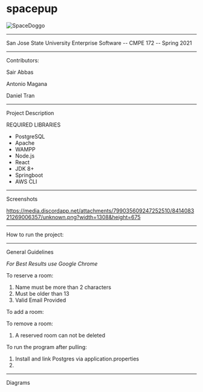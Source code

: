 # spacepup
![SpaceDoggo](https://user-images.githubusercontent.com/39139814/117551180-4d16f600-aff9-11eb-8dc6-f20cf144ce1f.png)

------------------------------------------------------------------
San Jose State University
Enterprise Software -- CMPE 172 -- Spring 2021

------------------------------------------------------------------
Contributors:

Sair Abbas

Antonio Magana

Daniel Tran

------------------------------------------------------------------
Project Description

REQUIRED LIBRARIES
- PostgreSQL
- Apache
- WAMPP
- Node.js
- React
- JDK 8+
- Springboot
- AWS CLI 

------------------------------------------------------------------
Screenshots

https://media.discordapp.net/attachments/799035609247252510/841408321269006357/unknown.png?width=1308&height=675

------------------------------------------------------------------
How to run the project:

------------------------------------------------------------------
General Guidelines

*For Best Results use Google Chrome*

To reserve a room:
1) Name must be more than 2 characters
2) Must be older than 13
3) Valid Email Provided

To add a room:

To remove a room:
1) A reserved room can not be deleted

To run the program after pulling:
1) Install and link Postgres via application.properties
2) 
------------------------------------------------------------------
Diagrams

